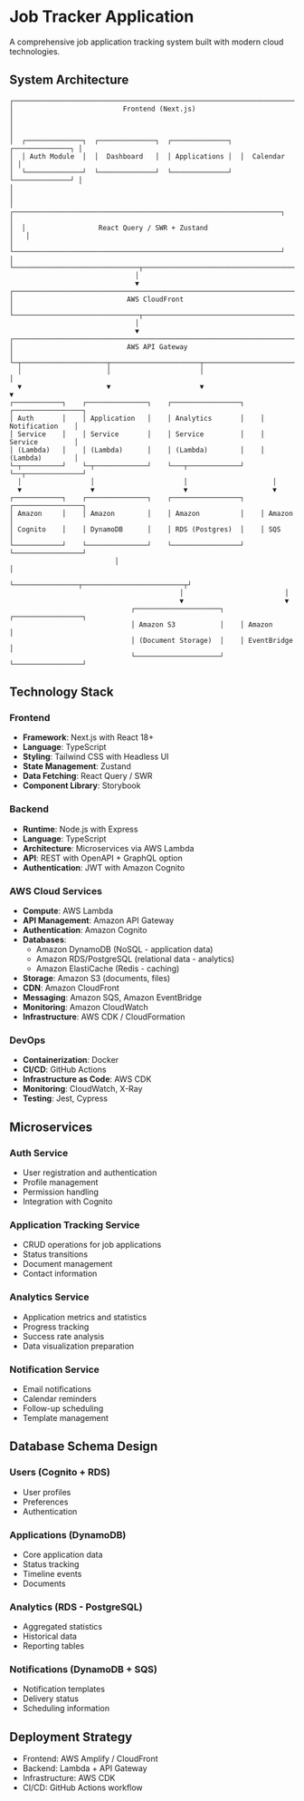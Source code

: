 # Job Tracker Application

A comprehensive job application tracking system built with modern cloud technologies.

## System Architecture

```
┌─────────────────────────────────────────────────────────────────────────┐
│                           Frontend (Next.js)                             │
│                                                                         │
│  ┌──────────────┐  ┌──────────────┐  ┌──────────────┐  ┌──────────────┐ │
│  │ Auth Module  │  │  Dashboard   │  │ Applications │  │  Calendar    │ │
│  └──────────────┘  └──────────────┘  └──────────────┘  └──────────────┘ │
│                                                                         │
│  ┌──────────────────────────────────────────────────────────────────┐   │
│  │                  React Query / SWR + Zustand                     │   │
│  └──────────────────────────────────────────────────────────────────┘   │
└───────────────────────────────┬─────────────────────────────────────────┘
                               │
                               ▼
┌─────────────────────────────────────────────────────────────────────────┐
│                            AWS CloudFront                               │
└───────────────────────────────┬─────────────────────────────────────────┘
                               │
                               ▼
┌─────────────────────────────────────────────────────────────────────────┐
│                            AWS API Gateway                              │
└─┬─────────────────────┬──────────────────────┬────────────────────────┬─┘
  │                     │                      │                        │
  ▼                     ▼                      ▼                        ▼
┌────────────┐    ┌───────────────┐    ┌─────────────────┐    ┌─────────────────┐
│ Auth       │    │ Application   │    │ Analytics       │    │ Notification    │
│ Service    │    │ Service       │    │ Service         │    │ Service         │
│ (Lambda)   │    │ (Lambda)      │    │ (Lambda)        │    │ (Lambda)        │
└─┬──────────┘    └─┬─────────────┘    └───┬─────────────┘    └──┬──────────────┘
  │                 │                      │                     │
  ▼                 ▼                      ▼                     ▼
┌────────────┐    ┌───────────────┐    ┌─────────────────┐    ┌─────────────────┐
│ Amazon     │    │ Amazon        │    │ Amazon          │    │ Amazon          │
│ Cognito    │    │ DynamoDB      │    │ RDS (Postgres)  │    │ SQS             │
└────────────┘    └───────────────┘    └─────────────────┘    └─────────────────┘
                          │                                            │
                          └────────────────┬─────────────────────────┬┘
                                          │                         │
                                          ▼                         ▼
                              ┌─────────────────────┐    ┌─────────────────┐
                              │ Amazon S3           │    │ Amazon          │
                              │ (Document Storage)  │    │ EventBridge     │
                              └─────────────────────┘    └─────────────────┘
```

## Technology Stack

### Frontend
- **Framework**: Next.js with React 18+
- **Language**: TypeScript
- **Styling**: Tailwind CSS with Headless UI
- **State Management**: Zustand
- **Data Fetching**: React Query / SWR
- **Component Library**: Storybook

### Backend
- **Runtime**: Node.js with Express
- **Language**: TypeScript
- **Architecture**: Microservices via AWS Lambda
- **API**: REST with OpenAPI + GraphQL option
- **Authentication**: JWT with Amazon Cognito

### AWS Cloud Services
- **Compute**: AWS Lambda
- **API Management**: Amazon API Gateway
- **Authentication**: Amazon Cognito
- **Databases**:
  - Amazon DynamoDB (NoSQL - application data)
  - Amazon RDS/PostgreSQL (relational data - analytics)
  - Amazon ElastiCache (Redis - caching)
- **Storage**: Amazon S3 (documents, files)
- **CDN**: Amazon CloudFront
- **Messaging**: Amazon SQS, Amazon EventBridge
- **Monitoring**: Amazon CloudWatch
- **Infrastructure**: AWS CDK / CloudFormation

### DevOps
- **Containerization**: Docker
- **CI/CD**: GitHub Actions
- **Infrastructure as Code**: AWS CDK
- **Monitoring**: CloudWatch, X-Ray
- **Testing**: Jest, Cypress

## Microservices

### Auth Service
- User registration and authentication
- Profile management
- Permission handling
- Integration with Cognito

### Application Tracking Service
- CRUD operations for job applications
- Status transitions
- Document management
- Contact information

### Analytics Service
- Application metrics and statistics
- Progress tracking
- Success rate analysis
- Data visualization preparation

### Notification Service
- Email notifications
- Calendar reminders
- Follow-up scheduling
- Template management

## Database Schema Design

### Users (Cognito + RDS)
- User profiles
- Preferences
- Authentication

### Applications (DynamoDB)
- Core application data
- Status tracking
- Timeline events
- Documents

### Analytics (RDS - PostgreSQL)
- Aggregated statistics
- Historical data
- Reporting tables

### Notifications (DynamoDB + SQS)
- Notification templates
- Delivery status
- Scheduling information

## Deployment Strategy
- Frontend: AWS Amplify / CloudFront
- Backend: Lambda + API Gateway
- Infrastructure: AWS CDK
- CI/CD: GitHub Actions workflow 
